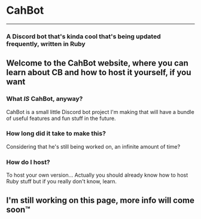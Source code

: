 # CahBot
-----    
<h3>A Discord bot that's kinda cool that's being updated frequently, written in Ruby</h3>

Welcome to the CahBot website, where you can learn about CB and how to host it yourself, if you want
-----     
### What *IS* CahBot, anyway?
CahBot is a small little Discord bot project I'm making that will have a bundle of useful features and fun stuff in the future.

### How long did it take to make this?
Considering that he's still being worked on, an infinite amount of time?

### How do I host?
To host your own version... Actually you should already know how to host Ruby stuff
but if you really don't know, learn.

## I'm still working on this page, more info will come soon:tm:
